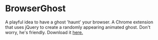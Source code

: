 # BrowserGhost

A playful idea to have a ghost 'haunt' your browser. A Chrome extension that uses jQuery to create a randomly appearing animated ghost. Don't worry, he's friendly. Download it [here.](https://chrome.google.com/webstore/detail/browser-ghost/pgkfdknjaidahdoiodilffcnafbfffjo?)
